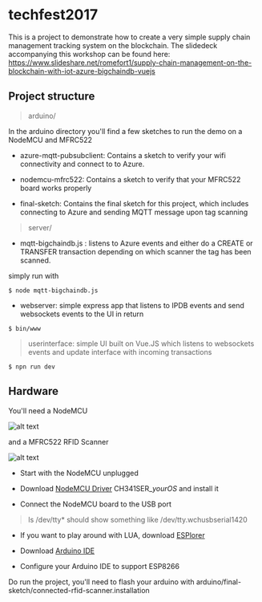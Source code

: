 # techfest2017

This is a project to demonstrate how to create a very simple supply chain management tracking system on the blockchain. 
The slidedeck accompanying this workshop can be found here: https://www.slideshare.net/romefort1/supply-chain-management-on-the-blockchain-with-iot-azure-bigchaindb-vuejs

## Project structure

> arduino/

In the arduino directory you'll find a few sketches to run the demo on a NodeMCU and MFRC522

* azure-mqtt-pubsubclient: Contains a sketch to verify your wifi connectivity and connect to to Azure.

* nodemcu-mfrc522: Contains a sketch to verify that your MFRC522 board works properly

* final-sketch: Contains the final sketch for this project, which includes connecting to Azure and sending MQTT message upon tag scanning

> server/

* mqtt-bigchaindb.js : listens to Azure events and either do a CREATE or TRANSFER transaction depending on which scanner the tag has been scanned.

simply run with

``` $ node mqtt-bigchaindb.js ```


* webserver: simple express app that listens to IPDB events and send websockets events to the UI in return

``` $ bin/www ```


> userinterface: simple UI built on Vue.JS which listens to websockets events and update interface with incoming transactions

``` $ npn run dev ```


## Hardware

You'll need a NodeMCU

![alt text](https://statics3.seeedstudio.com/seeed/img/2017-03/QluwTVU7FQIvaC8dZy6x2JaM.jpg "NodeMCU")


and a MFRC522 RFID Scanner

![alt text](http://sklep.celiko.net.pl/images/czujniki/rc522%20schemat.jpg "MFRC522")


* Start with the NodeMCU unplugged

* Download [NodeMCU Driver](https://www.dropbox.com/sh/nqh9yqm9pd9hgg6/AAD0_wmnLMD3OxDO3TCsj4PLa?dl=0) CH341SER_*yourOS* and install it

* Connect the NodeMCU board to the USB port
> ls /dev/tty* should show something like /dev/tty.wchusbserial1420


* If you want to play around with LUA, download [ESPlorer](http://esp8266.ru/esplorer/)

* Download [Arduino IDE](https://www.arduino.cc/en/Main/Software)

* Configure your Arduino IDE to support ESP8266

Do run the project, you'll need to flash your arduino with arduino/final-sketch/connected-rfid-scanner.installation
